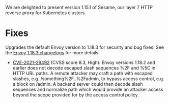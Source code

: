 We are delighted to present version 1.15.1 of Sesame, our layer 7 HTTP reverse proxy for Kubernetes clusters.

# Fixes

Upgrades the default Envoy version to 1.18.3 for security and bug fixes. See the [Envoy 1.18.3 changelogs](https://www.envoyproxy.io/docs/envoy/v1.18.3/version_history/current) for more details.

- [CVE-2021-29492](https://github.com/envoyproxy/envoy/security/advisories/GHSA-4987-27fx-x6cf) (CVSS score 8.3, High): Envoy versions 1.18.2 and earlier does not decode escaped slash sequences %2F and %5C in HTTP URL paths. A remote attacker may craft a path with escaped slashes, e.g. /something%2F..%2Fadmin, to bypass access control, e.g. a block on /admin. A backend server could then decode slash sequences and normalize path which would provide an attacker access beyond the scope provided for by the access control policy.